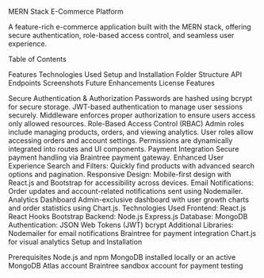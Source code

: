 MERN Stack E-Commerce Platform

A feature-rich e-commerce application built with the MERN stack, offering secure authentication, role-based access control, and seamless user experience.

Table of Contents

Features Technologies Used Setup and Installation Folder Structure API Endpoints Screenshots Future Enhancements License Features

Secure Authentication & Authorization Passwords are hashed using bcrypt for secure storage. JWT-based authentication to manage user sessions securely. Middleware enforces proper authorization to ensure users access only allowed resources.
Role-Based Access Control (RBAC) Admin roles include managing products, orders, and viewing analytics. User roles allow accessing orders and account settings. Permissions are dynamically integrated into routes and UI components.
Payment Integration Secure payment handling via Braintree payment gateway.
Enhanced User Experience Search and Filters: Quickly find products with advanced search options and pagination. Responsive Design: Mobile-first design with React.js and Bootstrap for accessibility across devices. Email Notifications: Order updates and account-related notifications sent using Nodemailer.
Analytics Dashboard Admin-exclusive dashboard with user growth charts and order statistics using Chart.js. Technologies Used
Frontend: React.js React Hooks Bootstrap Backend: Node.js Express.js Database: MongoDB Authentication: JSON Web Tokens (JWT) bcrypt Additional Libraries: Nodemailer for email notifications Braintree for payment integration Chart.js for visual analytics Setup and Installation

Prerequisites Node.js and npm MongoDB installed locally or an active MongoDB Atlas account Braintree sandbox account for payment testing
